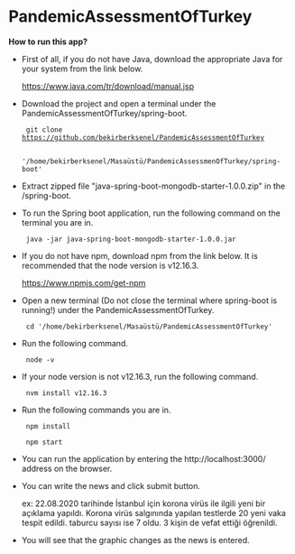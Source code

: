 # PandemicAssessmentOfTurkey
<b>How to run this app?</b>

- First of all, if you do not have Java, download the appropriate Java for your system from the link below.
   
   https://www.java.com/tr/download/manual.jsp

- Download the project and open a terminal under the PandemicAssessmentOfTurkey/spring-boot.
   
   <code> git clone https://github.com/bekirberksenel/PandemicAssessmentOfTurkey </code>
   
   <code> '/home/bekirberksenel/Masaüstü/PandemicAssessmenOfTurkey/spring-boot' </code>
   
- Extract zipped file "java-spring-boot-mongodb-starter-1.0.0.zip" in the /spring-boot.

- To run the Spring boot application, run the following command on the terminal you are in.

   <code> java -jar java-spring-boot-mongodb-starter-1.0.0.jar </code>

- If you do not have npm, download npm from the link below. It is recommended that the node version is v12.16.3.   
   
   https://www.npmjs.com/get-npm

- Open a new terminal (Do not close the terminal where spring-boot is running!) under the PandemicAssessmentOfTurkey. 
   
   <code> cd '/home/bekirberksenel/Masaüstü/PandemicAssessmentOfTurkey' </code>

- Run the following command.
  
   <code> node -v </code>

- If your node version is not v12.16.3, run the following command.

   <code> nvm install v12.16.3 </code>  
   
- Run the following commands you are in. 

   <code> npm install </code>

   <code> npm start </code>

- You can run the application by entering the http://localhost:3000/ address on the browser.

- You can write the news and click submit button.
  
  ex: 22.08.2020 tarihinde İstanbul için korona virüs ile ilgili yeni bir açıklama yapıldı. Korona virüs salgınında yapılan testlerde 20 yeni vaka tespit edildi. taburcu sayısı ise 7 oldu. 3 kişin de vefat ettiği öğrenildi.

- You will see that the graphic changes as the news is entered.
